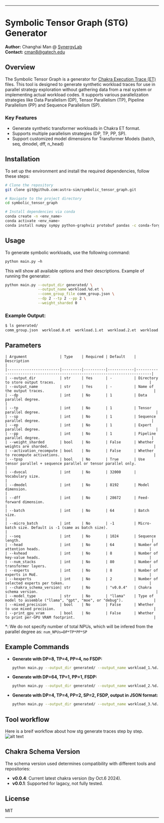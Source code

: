 
---

# Symbolic Tensor Graph (STG) Generator

**Author:** Changhai Man @ [SynergyLab](https://synergy.ece.gatech.edu/)    
**Contact:** cman8@gatech.edu

## Overview

The Symbolic Tensor Graph is a generator for [Chakra Execution Trace (ET)](https://github.com/mlcommons/chakra) files. This tool is designed to generate synthetic workload traces for use in parallel strategy exploration without gathering data from a real system or implementing actual workload codes. It supports various parallelization strategies like Data Parallelism (DP), Tensor Parallelism (TP), Pipeline Parallelism (PP) and Sequence Parallelism (SP).

### Key Features
- Generate synthetic transformer workloads in Chakra ET format.
- Supports multiple parallelism strategies (DP, TP, PP, SP).
- Support customized model dimensions for Transformer Models (batch, seq, dmodel, dff, n_head)

## Installation

To set up the environment and install the required dependencies, follow these steps:

```bash
# Clone the repository
git clone git@github.com:astra-sim/symbolic_tensor_graph.git

# Navigate to the project directory
cd symbolic_tensor_graph

# Install dependencies via conda
conda create -n <env_name>
conda activate <env_name>
conda install numpy sympy python-graphviz protobuf pandas -c conda-forge
```

## Usage

To generate symbolic workloads, use the following command:

```bash
python main.py –h
```

This will show all available options and their descriptions. Example of running the generator:

```bash
python main.py --output_dir generated/ \
               --output_name workload.%d.et \
               --comm_group_file comm_group.json \
               --dp 2 --tp 2 --pp 2 \
               --weight_sharded 0 
```

### Example Output:

```bash
$ ls generated/
comm_group.json  workload.0.et  workload.1.et  workload.2.et  workload.3.et
```

## Parameters

    | Argument               | Type    | Required | Default    | Description                                                                 |
    |------------------------|---------|----------|------------|-----------------------------------------------------------------------------|
    | --output_dir           | str     | Yes      | -          | Directory to store output traces.                                           |
    | --output_name          | str     | Yes      | -          | Name of the output traces.                                                  |
    | --dp                   | int     | No       | 1          | Data parallel degree.                                                       |
    | --tp                   | int     | No       | 1          | Tensor parallel degree.                                                     |
    | --sp                   | int     | No       | 1          | Sequence parallel degree.                                                   |
    | --ep                   | int     | No       | 1          | Expert parallel degree.                                                     |
    | --pp                   | int     | No       | 1          | Pipeline parallel degree.                                                   |
    | --weight_sharded       | bool    | No       | False      | Whether weights are sharded.                                                |
    | --activation_recompute | bool    | No       | False      | Whether to recompute activations.                                           |
    | --tpsp                 | bool    | No       | True       | Use tensor parallel + sequence parallel or tensor parallel only.            |
    | --dvocal               | int     | No       | 32000      | Vocabulary size.                                                            |
    | --dmodel               | int     | No       | 8192       | Model dimension.                                                            |
    | --dff                  | int     | No       | 28672      | Feed-forward dimension.                                                     |
    | --batch                | int     | No       | 64         | Batch size.                                                                 |
    | --micro_batch          | int     | No       | -1         | Micro-batch size. Default is -1 (same as batch size).                       |
    | --seq                  | int     | No       | 1024       | Sequence length.                                                            |
    | --head                 | int     | No       | 64         | Number of attention heads.                                                  |
    | --kvhead               | int     | No       | 8          | Number of key-value heads.                                                  |
    | --num_stacks           | int     | No       | 80         | Number of transformer layers.                                               |
    | --experts              | int     | No       | 8          | Number of experts in MoE.                                                   |
    | --kexperts             | int     | No       | 2          | Number of selected experts per token.                                       |
    | --chakra_schema_version| str     | No       | "v0.0.4"   | Chakra schema version.                                                      |
    | --model_type           | str     | No       | "llama"    | Type of model to assemble ("llama", "gpt", "moe", or "debug").              |
    | --mixed_precision      | bool    | No       | False      | Whether to use mixed precision.                                             |
    | --print_gpu_vram       | bool    | No       | False      | Whether to print per-GPU VRAM footprint.                                    |

\*: We do not specify number of total NPUs, which will be infered from the parallel degree as: ```num_NPUs=DP*TP*PP*SP```
## Example Commands

- **Generate with DP=8, TP=4, PP=4, no FSDP:**
  ```bash
  python main.py --output_dir generated/ --output_name workload_1.%d.et --comm_group_file comm_group_1.json --dp 8 --tp 4 --pp 4 --sp 1 --weight_sharded 0 --chakra_schema_version v0.0.4
  ```

- **Generate with DP=64, TP=1, PP=1, FSDP:**
  ```bash
  python main.py --output_dir generated/ --output_name workload_2.%d.et --comm_group_file comm_group_2.json --dp 64 --tp 1 --pp 1 --sp 1 --weight_sharded 1 --chakra_schema_version v0.0.4
  ```

- **Generate with DP=4, TP=4, PP=2, SP=2, FSDP, output in JSON format:**
  ```bash
  python main.py --output_dir generated/ --output_name workload_3.%d.json --comm_group_file comm_group_3.json --dp 4 --tp 4 --pp 2 --sp 2 --weight_sharded 1 --chakra_schema_version json
  ```


## Tool workflow
Here is a breif workflow about how stg generate traces step by step.
![alt text](./docs/images/stg_workflow.png)

## Chakra Schema Version

The schema version used determines compatibility with different tools and repositories:
- **v0.0.4**: Current latest chakra version (by Oct.6 2024).
- **v0.0.1**: Supported for lagacy, not fully tested.

## License

MIT

---
